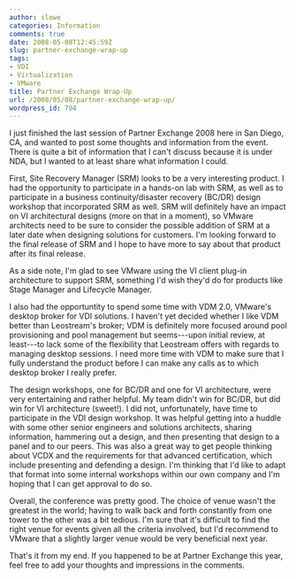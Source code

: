 ```yaml
---
author: slowe
categories: Information
comments: true
date: 2008-05-08T12:45:59Z
slug: partner-exchange-wrap-up
tags:
- VDI
- Virtualization
- VMware
title: Partner Exchange Wrap-Up
url: /2008/05/08/partner-exchange-wrap-up/
wordpress_id: 704
---
```


I just finished the last session of Partner Exchange 2008 here in San Diego, CA, and wanted to post some thoughts and information from the event. There is quite a bit of information that I can't discuss because it is under NDA, but I wanted to at least share what information I could.

First, Site Recovery Manager (SRM) looks to be a very interesting product. I had the opportunity to participate in a hands-on lab with SRM, as well as to participate in a business continuity/disaster recovery (BC/DR) design workshop that incorporated SRM as well. SRM will definitely have an impact on VI architectural designs (more on that in a moment), so VMware architects need to be sure to consider the possible addition of SRM at a later date when designing solutions for customers. I'm looking forward to the final release of SRM and I hope to have more to say about that product after its final release.

As a side note, I'm glad to see VMware using the VI client plug-in architecture to support SRM, something I'd wish they'd do for products like Stage Manager and Lifecycle Manager.

I also had the opportuntity to spend some time with VDM 2.0, VMware's desktop broker for VDI solutions. I haven't yet decided whether I like VDM better than Leostream's broker; VDM is definitely more focused around pool provisioning and pool management but seems---upon initial review, at least---to lack some of the flexibility that Leostream offers with regards to managing desktop sessions. I need more time with VDM to make sure that I fully understand the product before I can make any calls as to which desktop broker I really prefer.

The design workshops, one for BC/DR and one for VI architecture, were very entertaining and rather helpful. My team didn't win for BC/DR, but did win for VI architecture (sweet!). I did not, unfortunately, have time to participate in the VDI design workshop. It was helpful getting into a huddle with some other senior engineers and solutions architects, sharing information, hammering out a design, and then presenting that design to a panel and to our peers. This was also a great way to get people thinking about VCDX and the requirements for that advanced certification, which include presenting and defending a design. I'm thinking that I'd like to adapt that format into some internal workshops within our own company and I'm hoping that I can get approval to do so.

Overall, the conference was pretty good. The choice of venue wasn't the greatest in the world; having to walk back and forth constantly from one tower to the other was a bit tedious. I'm sure that it's difficult to find the right venue for events given all the criteria involved, but I'd recommend to VMware that a slightly larger venue would be very beneficial next year.

That's it from my end. If you happened to be at Partner Exchange this year, feel free to add your thoughts and impressions in the comments.
